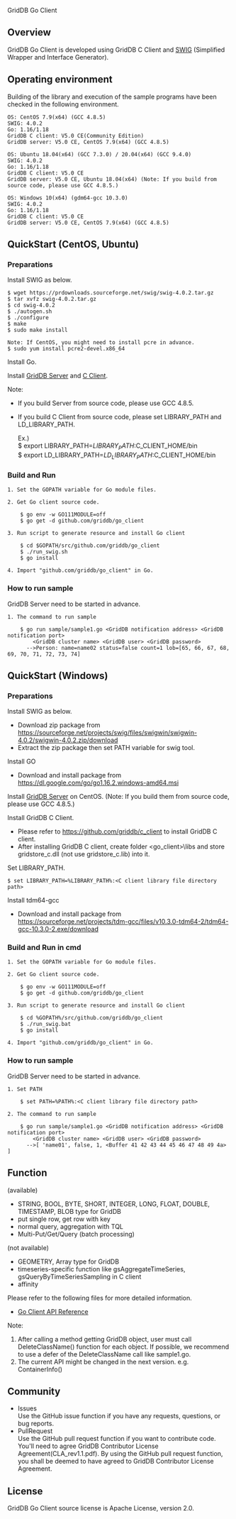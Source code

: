 GridDB Go Client

## Overview

GridDB Go Client is developed using GridDB C Client and [SWIG](http://www.swig.org/) (Simplified Wrapper and Interface Generator).  

## Operating environment

Building of the library and execution of the sample programs have been checked in the following environment.

    OS: CentOS 7.9(x64) (GCC 4.8.5)
    SWIG: 4.0.2
    Go: 1.16/1.18
    GridDB C client: V5.0 CE(Community Edition)
    GridDB server: V5.0 CE, CentOS 7.9(x64) (GCC 4.8.5)

    OS: Ubuntu 18.04(x64) (GCC 7.3.0) / 20.04(x64) (GCC 9.4.0)
    SWIG: 4.0.2
    Go: 1.16/1.18
    GridDB C client: V5.0 CE
    GridDB server: V5.0 CE, Ubuntu 18.04(x64) (Note: If you build from source code, please use GCC 4.8.5.)
    
    OS: Windows 10(x64) (gdm64-gcc 10.3.0)
    SWIG: 4.0.2
    Go: 1.16/1.18
    GridDB C client: V5.0 CE
    GridDB server: V5.0 CE, CentOS 7.9(x64) (GCC 4.8.5)

## QuickStart (CentOS, Ubuntu)
### Preparations

Install SWIG as below.

    $ wget https://prdownloads.sourceforge.net/swig/swig-4.0.2.tar.gz
    $ tar xvfz swig-4.0.2.tar.gz
    $ cd swig-4.0.2
    $ ./autogen.sh
    $ ./configure
    $ make
    $ sudo make install
   
    Note: If CentOS, you might need to install pcre in advance.
    $ sudo yum install pcre2-devel.x86_64

Install Go.

Install [GridDB Server](https://github.com/griddb/griddb) and [C Client](https://github.com/griddb/c_client). 

Note: 
- If you build Server from source code, please use GCC 4.8.5.
- If you build C Client from source code, please set LIBRARY_PATH and LD_LIBRARY_PATH.

    Ex.)  
    $ export LIBRARY_PATH=$LIBRARY_PATH:$C_CLIENT_HOME/bin  
    $ export LD_LIBRARY_PATH=$LD_LIBRARY_PATH:$C_CLIENT_HOME/bin

### Build and Run 

    1. Set the GOPATH variable for Go module files.

    2. Get Go client source code.

        $ go env -w GO111MODULE=off
        $ go get -d github.com/griddb/go_client

    3. Run script to generate resource and install Go client

        $ cd $GOPATH/src/github.com/griddb/go_client
        $ ./run_swig.sh
        $ go install

    4. Import "github.com/griddb/go_client" in Go.

### How to run sample

GridDB Server need to be started in advance.

    1. The command to run sample

        $ go run sample/sample1.go <GridDB notification address> <GridDB notification port>
            <GridDB cluster name> <GridDB user> <GridDB password>
          -->Person: name=name02 status=false count=1 lob=[65, 66, 67, 68, 69, 70, 71, 72, 73, 74]

## QuickStart (Windows)
### Preparations

Install SWIG as below.
- Download zip package from https://sourceforge.net/projects/swig/files/swigwin/swigwin-4.0.2/swigwin-4.0.2.zip/download
- Extract the zip package then set PATH variable for swig tool.

Install GO
- Download and install package from https://dl.google.com/go/go1.16.2.windows-amd64.msi

Install [GridDB Server](https://github.com/griddb/griddb) on CentOS. (Note: If you build them from source code, please use GCC 4.8.5.) 

Install GridDB C Client.
- Please refer to https://github.com/griddb/c_client to install GridDB C client.
- After installing GridDB C client, create folder <go_client>\libs and store gridstore_c.dll (not use gridstore_c.lib) into it.

Set LIBRARY_PATH.

    $ set LIBRARY_PATH=%LIBRARY_PATH%:<C client library file directory path>

Install tdm64-gcc
- Download and install package from https://sourceforge.net/projects/tdm-gcc/files/v10.3.0-tdm64-2/tdm64-gcc-10.3.0-2.exe/download

### Build and Run in cmd

    1. Set the GOPATH variable for Go module files.

    2. Get Go client source code.

        $ go env -w GO111MODULE=off
        $ go get -d github.com/griddb/go_client

    3. Run script to generate resource and install Go client

        $ cd %GOPATH%/src/github.com/griddb/go_client
        $ ./run_swig.bat
        $ go install

    4. Import "github.com/griddb/go_client" in Go.

### How to run sample

GridDB Server need to be started in advance.

    1. Set PATH

        $ set PATH=%PATH%:<C client library file directory path>

    2. The command to run sample

        $ go run sample/sample1.go <GridDB notification address> <GridDB notification port>
            <GridDB cluster name> <GridDB user> <GridDB password>
          -->[ 'name01', false, 1, <Buffer 41 42 43 44 45 46 47 48 49 4a> ]

## Function

(available)
- STRING, BOOL, BYTE, SHORT, INTEGER, LONG, FLOAT, DOUBLE, TIMESTAMP, BLOB type for GridDB
- put single row, get row with key
- normal query, aggregation with TQL
- Multi-Put/Get/Query (batch processing)

(not available)
- GEOMETRY, Array type for GridDB
- timeseries-specific function like gsAggregateTimeSeries, gsQueryByTimeSeriesSampling in C client
- affinity

Please refer to the following files for more detailed information.  
- [Go Client API Reference](https://griddb.github.io/go_client/GoAPIReference.htm)

Note:
1. After calling a method getting GridDB object, user must call DeleteClassName() function for each object.
   If possible, we recommend to use a defer of the DeleteClassName call like sample1.go.
2. The current API might be changed in the next version. e.g. ContainerInfo()

## Community

  * Issues  
    Use the GitHub issue function if you have any requests, questions, or bug reports. 
  * PullRequest  
    Use the GitHub pull request function if you want to contribute code.
    You'll need to agree GridDB Contributor License Agreement(CLA_rev1.1.pdf).
    By using the GitHub pull request function, you shall be deemed to have agreed to GridDB Contributor License Agreement.

## License
  
  GridDB Go Client source license is Apache License, version 2.0.
